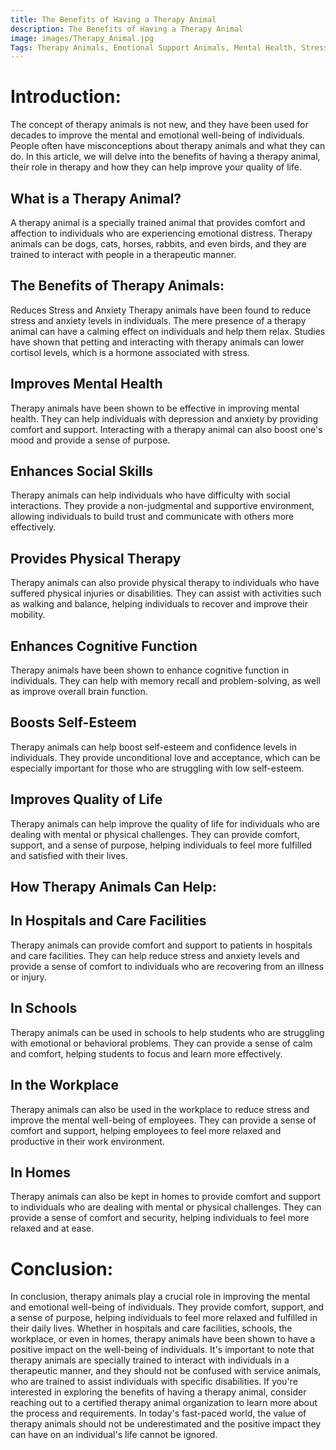 ```yaml
---
title: The Benefits of Having a Therapy Animal
description: The Benefits of Having a Therapy Animal
image: images/Therapy_Animal.jpg
Tags: Therapy Animals, Emotional Support Animals, Mental Health, Stress and Anxiety, Physical Therapy, Cognitive Function, Self-Esteem, Quality of Life, Hospitals, Care Facilities, Schools, Workplace, Homes, Animal-Assisted Therapy, Pet Therapy.
---
```


# Introduction:

The concept of therapy animals is not new, and they have been used for decades to improve the mental and emotional well-being of individuals. People often have misconceptions about therapy animals and what they can do. In this article, we will delve into the benefits of having a therapy animal, their role in therapy and how they can help improve your quality of life.

## What is a Therapy Animal?

A therapy animal is a specially trained animal that provides comfort and affection to individuals who are experiencing emotional distress. Therapy animals can be dogs, cats, horses, rabbits, and even birds, and they are trained to interact with people in a therapeutic manner.

## The Benefits of Therapy Animals:

Reduces Stress and Anxiety
Therapy animals have been found to reduce stress and anxiety levels in individuals. The mere presence of a therapy animal can have a calming effect on individuals and help them relax. Studies have shown that petting and interacting with therapy animals can lower cortisol levels, which is a hormone associated with stress.

## Improves Mental Health
Therapy animals have been shown to be effective in improving mental health. They can help individuals with depression and anxiety by providing comfort and support. Interacting with a therapy animal can also boost one's mood and provide a sense of purpose.

## Enhances Social Skills
Therapy animals can help individuals who have difficulty with social interactions. They provide a non-judgmental and supportive environment, allowing individuals to build trust and communicate with others more effectively.

## Provides Physical Therapy
Therapy animals can also provide physical therapy to individuals who have suffered physical injuries or disabilities. They can assist with activities such as walking and balance, helping individuals to recover and improve their mobility.

## Enhances Cognitive Function
Therapy animals have been shown to enhance cognitive function in individuals. They can help with memory recall and problem-solving, as well as improve overall brain function.

## Boosts Self-Esteem
Therapy animals can help boost self-esteem and confidence levels in individuals. They provide unconditional love and acceptance, which can be especially important for those who are struggling with low self-esteem.

## Improves Quality of Life
Therapy animals can help improve the quality of life for individuals who are dealing with mental or physical challenges. They can provide comfort, support, and a sense of purpose, helping individuals to feel more fulfilled and satisfied with their lives.

## How Therapy Animals Can Help:

## In Hospitals and Care Facilities
Therapy animals can provide comfort and support to patients in hospitals and care facilities. They can help reduce stress and anxiety levels and provide a sense of comfort to individuals who are recovering from an illness or injury.

## In Schools
Therapy animals can be used in schools to help students who are struggling with emotional or behavioral problems. They can provide a sense of calm and comfort, helping students to focus and learn more effectively.

## In the Workplace
Therapy animals can also be used in the workplace to reduce stress and improve the mental well-being of employees. They can provide a sense of comfort and support, helping employees to feel more relaxed and productive in their work environment.

## In Homes
Therapy animals can also be kept in homes to provide comfort and support to individuals who are dealing with mental or physical challenges. They can provide a sense of comfort and security, helping individuals to feel more relaxed and at ease.

# Conclusion:

In conclusion, therapy animals play a crucial role in improving the mental and emotional well-being of individuals. They provide comfort, support, and a sense of purpose, helping individuals to feel more relaxed and fulfilled in their daily lives. Whether in hospitals and care facilities, schools, the workplace, or even in homes, therapy animals have been shown to have a positive impact on the well-being of individuals. It's important to note that therapy animals are specially trained to interact with individuals in a therapeutic manner, and they should not be confused with service animals, who are trained to assist individuals with specific disabilities. If you're interested in exploring the benefits of having a therapy animal, consider reaching out to a certified therapy animal organization to learn more about the process and requirements. In today's fast-paced world, the value of therapy animals should not be underestimated and the positive impact they can have on an individual's life cannot be ignored.